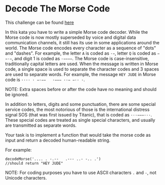 # Decode The Morse Code

This challenge can be found [here](https://www.codewars.com/kata/54b724efac3d5402db00065e/train/javascript)

In this kata you have to write a simple Morse code decoder. While the Morse code is now mostly superseded by voice and digital data communication channels, it still has its use in some applications around the world.
The Morse code encodes every character as a sequence of "dots" and "dashes". For example, the letter `A` is coded as `·−`, letter `Q` is coded as `−−·−`, and digit 1 is coded as `·−−−−`. The Morse code is case-insensitive, traditionally capital letters are used. When the message is written in Morse code, a single space is used to separate the character codes and 3 spaces are used to separate words. For example, the message `HEY JUDE` in Morse code is `···· · −·−−   ·−−− ··− −·· ·`.

NOTE: Extra spaces before or after the code have no meaning and should be ignored.

In addition to letters, digits and some punctuation, there are some special service codes, the most notorious of those is the international distress signal SOS (that was first issued by Titanic), that is coded as `···−−−···`. These special codes are treated as single special characters, and usually are transmitted as separate words.

Your task is to implement a function that would take the morse code as input and return a decoded human-readable string.

For example:
```
decodeMorse('.... . -.--   .--- ..- -.. .')
//should return "HEY JUDE"
```
NOTE: For coding purposes you have to use ASCII characters `.` and `-`, not Unicode characters.
